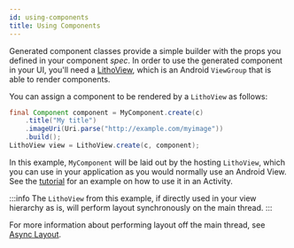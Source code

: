 ```yaml
---
id: using-components
title: Using Components
---
```

Generated component classes provide a simple builder with the props you defined in your component *spec*. In order to use the generated component in your UI, you'll need a [LithoView](/javadoc/com/facebook/litho/LithoView), which is an Android `ViewGroup` that is able to render components.

You can assign a component to be rendered by a `LithoView` as follows:

```java
final Component component = MyComponent.create(c)
    .title("My title")
    .imageUri(Uri.parse("http://example.com/myimage"))
    .build();
LithoView view = LithoView.create(c, component);
```

In this example, `MyComponent` will be laid out by the hosting `LithoView`, which you can use in your application as you would normally use an Android View. See the [tutorial](tutorial) for an example on how to use it in an Activity.

:::info
The `LithoView` from this example, if directly used in your view hierarchy as is, will perform layout synchronously on the main thread.
:::

For more information about performing layout off the main thread, see [Async Layout](asynchronous-layout).


